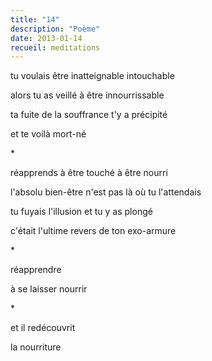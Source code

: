 ```yaml
---
title: "14"
description: "Poème"
date: 2013-01-14
recueil: meditations
---
```


tu voulais être inatteignable intouchable

alors tu as veillé
à être innourrissable

ta fuite de la souffrance
t'y a précipité

et te voilà mort-né

\*

réapprends à être touché
à être nourri

l'absolu bien-être
n'est pas là où tu l'attendais

tu fuyais l'illusion
et tu y as plongé

c'était l'ultime revers
de ton exo-armure

\*

réapprendre

à se laisser nourrir

\*

et il redécouvrit

la nourriture
